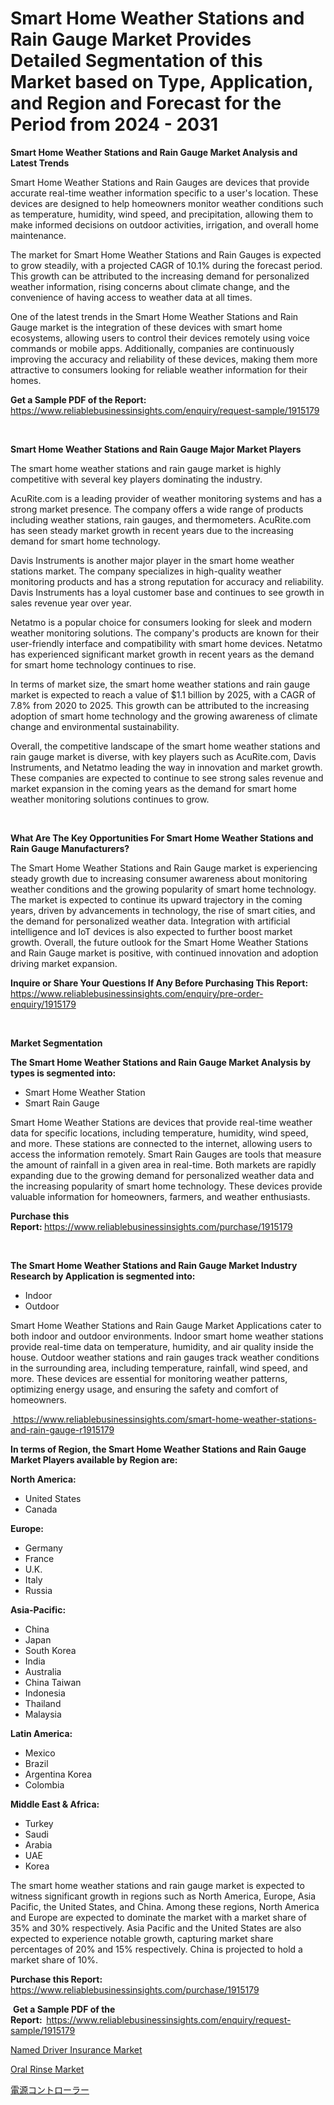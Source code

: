 <p><h1>Smart Home Weather Stations and Rain Gauge Market Provides Detailed Segmentation of this Market based on Type, Application, and Region and Forecast for the Period from 2024 - 2031</h1></p><p><strong>Smart Home Weather Stations and Rain Gauge Market Analysis and Latest Trends</strong></p>
<p><p>Smart Home Weather Stations and Rain Gauges are devices that provide accurate real-time weather information specific to a user's location. These devices are designed to help homeowners monitor weather conditions such as temperature, humidity, wind speed, and precipitation, allowing them to make informed decisions on outdoor activities, irrigation, and overall home maintenance.</p><p>The market for Smart Home Weather Stations and Rain Gauges is expected to grow steadily, with a projected CAGR of 10.1% during the forecast period. This growth can be attributed to the increasing demand for personalized weather information, rising concerns about climate change, and the convenience of having access to weather data at all times.</p><p>One of the latest trends in the Smart Home Weather Stations and Rain Gauge market is the integration of these devices with smart home ecosystems, allowing users to control their devices remotely using voice commands or mobile apps. Additionally, companies are continuously improving the accuracy and reliability of these devices, making them more attractive to consumers looking for reliable weather information for their homes.</p></p>
<p><strong>Get a Sample PDF of the Report:&nbsp;</strong> <a href="https://www.reliablebusinessinsights.com/enquiry/request-sample/1915179">https://www.reliablebusinessinsights.com/enquiry/request-sample/1915179</a></p>
<p>&nbsp;</p>
<p><strong>Smart Home Weather Stations and Rain Gauge Major Market Players</strong></p>
<p><p>The smart home weather stations and rain gauge market is highly competitive with several key players dominating the industry. </p><p>AcuRite.com is a leading provider of weather monitoring systems and has a strong market presence. The company offers a wide range of products including weather stations, rain gauges, and thermometers. AcuRite.com has seen steady market growth in recent years due to the increasing demand for smart home technology.</p><p>Davis Instruments is another major player in the smart home weather stations market. The company specializes in high-quality weather monitoring products and has a strong reputation for accuracy and reliability. Davis Instruments has a loyal customer base and continues to see growth in sales revenue year over year.</p><p>Netatmo is a popular choice for consumers looking for sleek and modern weather monitoring solutions. The company's products are known for their user-friendly interface and compatibility with smart home devices. Netatmo has experienced significant market growth in recent years as the demand for smart home technology continues to rise.</p><p>In terms of market size, the smart home weather stations and rain gauge market is expected to reach a value of $1.1 billion by 2025, with a CAGR of 7.8% from 2020 to 2025. This growth can be attributed to the increasing adoption of smart home technology and the growing awareness of climate change and environmental sustainability.</p><p>Overall, the competitive landscape of the smart home weather stations and rain gauge market is diverse, with key players such as AcuRite.com, Davis Instruments, and Netatmo leading the way in innovation and market growth. These companies are expected to continue to see strong sales revenue and market expansion in the coming years as the demand for smart home weather monitoring solutions continues to grow.</p></p>
<p>&nbsp;</p>
<p><strong>What Are The Key Opportunities For Smart Home Weather Stations and Rain Gauge Manufacturers?</strong></p>
<p><p>The Smart Home Weather Stations and Rain Gauge market is experiencing steady growth due to increasing consumer awareness about monitoring weather conditions and the growing popularity of smart home technology. The market is expected to continue its upward trajectory in the coming years, driven by advancements in technology, the rise of smart cities, and the demand for personalized weather data. Integration with artificial intelligence and IoT devices is also expected to further boost market growth. Overall, the future outlook for the Smart Home Weather Stations and Rain Gauge market is positive, with continued innovation and adoption driving market expansion.</p></p>
<p><strong>Inquire or Share Your Questions If Any Before Purchasing This Report:</strong> <a href="https://www.reliablebusinessinsights.com/enquiry/pre-order-enquiry/1915179">https://www.reliablebusinessinsights.com/enquiry/pre-order-enquiry/1915179</a></p>
<p>&nbsp;</p>
<p><strong>Market Segmentation</strong></p>
<p><strong>The Smart Home Weather Stations and Rain Gauge Market Analysis by types is segmented into:</strong></p>
<p><ul><li>Smart Home Weather Station</li><li>Smart Rain Gauge</li></ul></p>
<p><p>Smart Home Weather Stations are devices that provide real-time weather data for specific locations, including temperature, humidity, wind speed, and more. These stations are connected to the internet, allowing users to access the information remotely. Smart Rain Gauges are tools that measure the amount of rainfall in a given area in real-time. Both markets are rapidly expanding due to the growing demand for personalized weather data and the increasing popularity of smart home technology. These devices provide valuable information for homeowners, farmers, and weather enthusiasts.</p></p>
<p><strong>Purchase this Report:&nbsp;</strong><a href="https://www.reliablebusinessinsights.com/purchase/1915179">https://www.reliablebusinessinsights.com/purchase/1915179</a></p>
<p>&nbsp;</p>
<p><strong>The Smart Home Weather Stations and Rain Gauge Market Industry Research by Application is segmented into:</strong></p>
<p><ul><li>Indoor</li><li>Outdoor</li></ul></p>
<p><p>Smart Home Weather Stations and Rain Gauge Market Applications cater to both indoor and outdoor environments. Indoor smart home weather stations provide real-time data on temperature, humidity, and air quality inside the house. Outdoor weather stations and rain gauges track weather conditions in the surrounding area, including temperature, rainfall, wind speed, and more. These devices are essential for monitoring weather patterns, optimizing energy usage, and ensuring the safety and comfort of homeowners.</p></p>
<p><a href="https://www.reliablebusinessinsights.com/smart-home-weather-stations-and-rain-gauge-r1915179">&nbsp;https://www.reliablebusinessinsights.com/smart-home-weather-stations-and-rain-gauge-r1915179</a></p>
<p><strong>In terms of Region, the Smart Home Weather Stations and Rain Gauge Market Players available by Region are:</strong></p>
<p>
    <p> <strong> North America: </strong>
        <ul>
            <li>United States</li>
            <li>Canada</li>
        </ul>
        </p> 
    <p> <strong> Europe: </strong>
        <ul>
            <li>Germany</li>
            <li>France</li>
            <li>U.K.</li>
            <li>Italy</li>
            <li>Russia</li>
        </ul>
        </p> 
    <p> <strong> Asia-Pacific: </strong>
        <ul>
            <li>China</li>
            <li>Japan</li>
            <li>South Korea</li>
            <li>India</li>
            <li>Australia</li>
            <li>China Taiwan</li>
            <li>Indonesia</li>
            <li>Thailand</li>
            <li>Malaysia</li>
        </ul>
        </p> 
    <p> <strong> Latin America: </strong>
        <ul>
            <li>Mexico</li>
            <li>Brazil</li>
            <li>Argentina Korea</li>
            <li>Colombia</li>
        </ul>
        </p> 
    <p> <strong> Middle East & Africa: </strong>
        <ul>
            <li>Turkey</li>
            <li>Saudi</li>
            <li>Arabia</li>
            <li>UAE</li>
            <li>Korea</li>
        </ul>
    </p>
    </p>
<p><p>The smart home weather stations and rain gauge market is expected to witness significant growth in regions such as North America, Europe, Asia Pacific, the United States, and China. Among these regions, North America and Europe are expected to dominate the market with a market share of 35% and 30% respectively. Asia Pacific and the United States are also expected to experience notable growth, capturing market share percentages of 20% and 15% respectively. China is projected to hold a market share of 10%.</p></p>
<p><strong>Purchase this Report: </strong><a href="https://www.reliablebusinessinsights.com/purchase/1915179">https://www.reliablebusinessinsights.com/purchase/1915179</a></p>
<p>&nbsp;<strong>Get a Sample PDF of the Report:&nbsp;&nbsp;</strong><a href="https://www.reliablebusinessinsights.com/enquiry/request-sample/1915179">https://www.reliablebusinessinsights.com/enquiry/request-sample/1915179</a></p>
<p><strong></strong></p>
<p><p><a href="https://www.linkedin.com/pulse/named-driver-insurance-market-trends-analysis-forecasted-period-pn0ke">Named Driver Insurance Market</a></p><p><a href="https://www.linkedin.com/pulse/oral-rinse-market-exploring-share-trends-future-growth-listrakr-w1lce">Oral Rinse Market</a></p><p><a href="https://medium.com/@elishelacruz56456/%E9%9B%BB%E6%BA%90%E5%88%B6%E5%BE%A1%E3%82%B3%E3%83%B3%E3%83%88%E3%83%AD%E3%83%BC%E3%83%A9%E3%83%BC%E5%B8%82%E5%A0%B4%E8%AA%BF%E6%9F%BB%E3%83%AC%E3%83%9D%E3%83%BC%E3%83%88%E3%81%AB%E3%81%AF-2024%E5%B9%B4%E3%81%8B%E3%82%892031%E5%B9%B4%E3%81%BE%E3%81%A7%E3%81%AE9-%E3%81%AE%E5%B9%B4%E9%96%93%E6%88%90%E9%95%B7%E7%8E%87%E3%81%A7%E4%BA%88%E6%B8%AC%E3%81%95%E3%82%8C%E3%82%8B%E5%B8%82%E5%A0%B4%E8%A6%8F%E6%A8%A1-%E3%82%B7%E3%82%A7%E3%82%A2-%E6%88%90%E9%95%B7%E7%8E%87%E3%81%AB%E9%96%A2%E3%81%99%E3%82%8B%E5%88%86%E6%9E%90%E3%81%8C%E5%90%AB%E3%81%BE%E3%82%8C%E3%81%A6%E3%81%84%E3%81%BE%E3%81%99-80cc5c79f8c2">電源コントローラー</a></p></p>